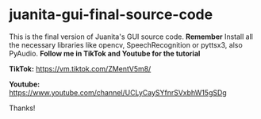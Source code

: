 # juanita-gui-final-source-code
This is the final version of Juanita's GUI source code. 
**Remember**
Install all the necessary libraries like opencv, SpeechRecognition or pyttsx3, also PyAudio.
**Follow me in TikTok and Youtube for the tutorial**

**TikTok:** https://vm.tiktok.com/ZMentV5m8/

**Youtube:** https://www.youtube.com/channel/UCLyCaySYfnrSVxbhW15gSDg

Thanks!
